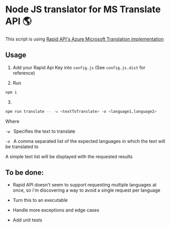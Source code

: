 # Node JS translator for MS Translate API 🌎

This script is using [Rapid API's Azure Microsoft Translation implementation](https://rapidapi.com/microsoft-azure-org-microsoft-cognitive-services/api/microsoft-translator-text/)

## Usage

1. Add your Rapid Api Key into `config.js` (See `config.js.dist` for reference)

2. Run

```sh
npm i
```

3.

```sh
npm run translate -- -w <textToTranslate> -o <language1,language2>
```

Where

`-w ` Specifies the text to translate

`-o ` A comma separated list of the expected languages in which the text will be translated to

A simple text list will be displayed with the requested results

## To be done:

- Rapid API doesn't seem to support requesting multiple languages at once, so i'm discovering a way to avoid a single request per language

- Turn this to an executable

- Handle more exceptions and edge cases

- Add unit tests
